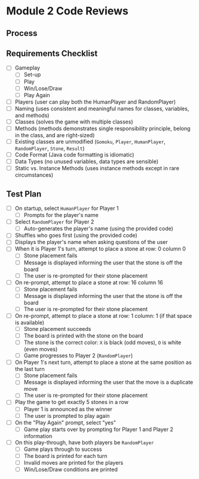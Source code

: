
# Module 2 Code Reviews

## Process

## Requirements Checklist

* [ ] Gameplay
    * [ ] Set-up
    * [ ] Play
    * [ ] Win/Lose/Draw
    * [ ] Play Again
* [ ] Players (user can play both the HumanPlayer and RandomPlayer)
* [ ] Naming (uses consistent and meaningful names for classes, variables, and methods)
* [ ] Classes (solves the game with multiple classes)
* [ ] Methods (methods demonstrates single responsibility principle, belong in the class, and are right-sized)
* [ ] Existing classes are unmodified (`Gomoku`, `Player`, `HumanPlayer`, `RandomPlayer`, `Stone`, `Result`)
* [ ] Code Format (Java code formatting is idiomatic)
* [ ] Data Types (no unused variables, data types are sensible)
* [ ] Static vs. Instance Methods (uses instance methods except in rare circumstances)

## Test Plan

* [ ] On startup, select `HumanPlayer` for Player 1
    * [ ] Prompts for the player's name
* [ ] Select `RandomPlayer` for Player 2
    * [ ] Auto-generates the player's name (using the provided code)
* [ ] Shuffles who goes first (using the provided code)
* [ ] Displays the player's name when asking questions of the user
* [ ] When it is Player 1's turn, attempt to place a stone at row: 0 column 0
    * [ ] Stone placement fails
    * [ ] Message is displayed informing the user that the stone is off the board
    * [ ] The user is re-prompted for their stone placement
* [ ] On re-prompt, attempt to place a stone at row: 16 column 16
    * [ ] Stone placement fails
    * [ ] Message is displayed informing the user that the stone is off the board
    * [ ] The user is re-prompted for their stone placement
* [ ] On re-prompt, attempt to place a stone at row: 1 column: 1 (if that space is available)
    * [ ] Stone placement succeeds
    * [ ] The board is printed with the stone on the board
    * [ ] The stone is the correct color: `X` is black (odd moves), `O` is white (even moves)
    * [ ] Game progresses to Player 2 (`RandomPlayer`)
* [ ] On Player 1's next turn, attempt to place a stone at the same position as the last turn
    * [ ] Stone placement fails
    * [ ] Message is displayed informing the user that the move is a duplicate move
    * [ ] The user is re-prompted for their stone placement
* [ ] Play the game to get exactly 5 stones in a row
    * [ ] Player 1 is announced as the winner
    * [ ] The user is prompted to play again
* [ ] On the "Play Again" prompt, select "yes"
    * [ ] Game play starts over by prompting for Player 1 and Player 2 information
* [ ] On this play-through, have both players be `RandomPlayer`
    * [ ] Game plays through to success
    * [ ] The board is printed for each turn
    * [ ] Invalid moves are printed for the players
    * [ ] Win/Lose/Draw conditions are printed